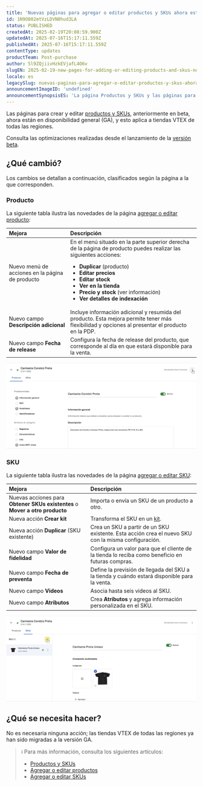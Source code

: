 ```yaml
---
title: 'Nuevas páginas para agregar o editar productos y SKUs ahora están disponibles globalmente'
id: 1N9O802mtVzLDVN0hud3LA
status: PUBLISHED
createdAt: 2025-02-19T20:08:59.900Z
updatedAt: 2025-07-16T15:17:11.559Z
publishedAt: 2025-07-16T15:17:11.559Z
contentType: updates
productTeam: Post-purchase
author: 5l9ZQjiivHzkEVjafL4O6v
slugEN: 2025-02-19-new-pages-for-adding-or-editing-products-and-skus-now-in-ga
locale: es
legacySlug: nuevas-paginas-para-agregar-o-editar-productos-y-skus-ahora-en-ga
announcementImageID: 'undefined'
announcementSynopsisES: 'La página Productos y SKUs y las páginas para agregar o editar un producto o sku están ahora en GA.'
---
```


Las páginas para crear y editar [productos y SKUs](https://help.vtex.com/es/tutorial/productos-y-skus--2ig7TmROlirWirZjFWZ3By), anteriormente en beta, ahora están en disponibilidad general (GA), y esto aplica a tiendas VTEX de todas las regiones. 

Consulta las optimizaciones realizadas desde el lanzamiento de la [versión beta](https://help.vtex.com/es/announcements/new-page-for-adding-products-and-skus--5eKaFgMwrbuhUmuQzT4Q0Y).

## ¿Qué cambió?

Los cambios se detallan a continuación, clasificados según la página a la que corresponden.

### Producto

La siguiente tabla ilustra las novedades de la página [agregar o editar producto](https://help.vtex.com/es/tutorial/agregar-o-editar-productos--29IkdEu6GofCFlltsZh2H8):

| **Mejora** | **Descripción** |
| :--- | :--- |
| Nuevo menú de acciones en la página de producto  | En el menú <i class="fas fa-ellipsis-v" aria-hidden="true"></i> situado en la parte superior derecha de la página de producto puedes realizar las siguientes acciones:<ul><li>**Duplicar** (producto)</li><li>**Editar precios**</li><li>**Editar stock**</li><li>**Ver en la tienda**</li><li>**Precio y stock** (ver información)</li><li>**Ver detalles de indexación**</li></ul> |
| Nuevo campo **Descripción adicional** | Incluye información adicional y resumida del producto. Esta mejora permite tener más flexibilidad y opciones al presentar el producto en la PDP.  |
| Nuevo campo **Fecha de release** | Configura la fecha de release del producto, que corresponde al día en que estará disponible para la venta. |

![announcement_product_page_ES](https://raw.githubusercontent.com/vtexdocs/help-center-content/refs/heads/main/docs/es/announcements/2025/febrero/2025-02-19-nuevas-paginas-para-agregar-o-editar-productos-y-skus-ahora-en-ga_1.gif)

### SKU

La siguiente tabla ilustra las novedades de la página [agregar o editar SKU](https://help.vtex.com/es/tutorial/agregar-o-editar-skus--4ryZ6J45kwn3jDiQBxGiiN):

| **Mejora** | **Descripción** |
| :--- | :--- |
| Nuevas acciones para **Obtener SKUs existentes** o **Mover a otro producto** | Importa o envía un SKU de un producto a otro. |
| Nueva acción **Crear kit** | Transforma el SKU en un [kit](https://help.vtex.com/es/tutorial/o-que-e-um-kit--5ov5s3eHM4AqAAgqWwoc28).  |
| Nueva acción **Duplicar** (SKU existente) | Crea un SKU a partir de un SKU existente. Esta acción crea el nuevo SKU con la misma configuración. |
| Nuevo campo **Valor de fidelidad** | Configura un valor para que el cliente de la tienda lo reciba como beneficio en futuras compras. |
| Nuevo campo **Fecha de preventa** | Define la previsión de llegada del SKU a la tienda y cuándo estará disponible para la venta. |
| Nuevo campo **Videos** | Asocia hasta seis videos al SKU. |
| Nuevo campo **Atributos** | Crea **Atributos** y agrega información personalizada en el SKU. |

![announcement_sku_page_ES](https://raw.githubusercontent.com/vtexdocs/help-center-content/refs/heads/main/docs/es/announcements/2025/febrero/2025-02-19-nuevas-paginas-para-agregar-o-editar-productos-y-skus-ahora-en-ga_2.gif)

## ¿Qué se necesita hacer?

No es necesaria ninguna acción; las tiendas VTEX de todas las regiones ya han sido migradas a la versión GA.

> ℹ️ Para más información, consulta los siguientes artículos:<ul><li>[Productos y SKUs](https://help.vtex.com/es/tutorial/productos-y-skus--2ig7TmROlirWirZjFWZ3By)</li><li>[Agregar o editar productos](https://help.vtex.com/es/tutorial/agregar-o-editar-productos--29IkdEu6GofCFlltsZh2H8)</li><li>[Agregar o editar SKUs](https://help.vtex.com/es/tutorial/agregar-o-editar-skus--4ryZ6J45kwn3jDiQBxGiiN)</li></ul>

